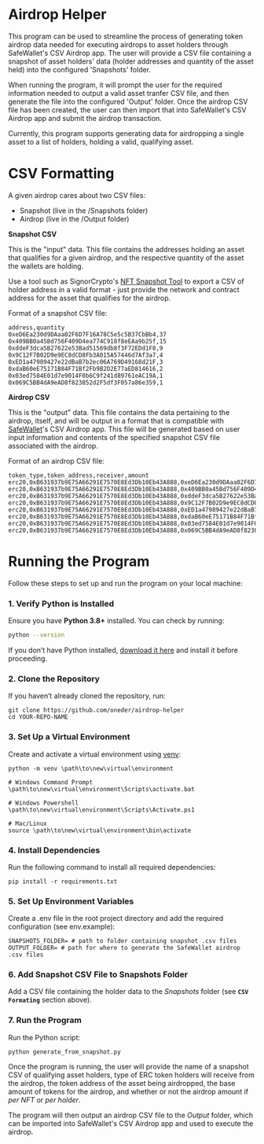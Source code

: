 # Airdrop Helper

This program can be used to streamline the process of generating token airdrop data needed for executing airdrops to asset holders through SafeWallet's CSV Airdrop app. The user will provide a CSV file containing a snapshot of asset holders' data (holder addresses and quantity of the asset held) into the configured 'Snapshots' folder.

When running the program, it will prompt the user for the required information needed to output a valid asset tranfer CSV file, and then generate the file into the configured 'Output' folder. Once the airdrop CSV file has been created, the user can then import that into SafeWallet's CSV Airdrop app and submit the airdrop transaction.

Currently, this program supports generating data for airdropping a single asset to a list of holders, holding a valid, qualifying asset.

# CSV Formatting

A given airdrop cares about two CSV files:

* Snapshot (live in the /Snapshots folder)
* Airdrop (live in the /Output folder)

**Snapshot CSV**

This is the "input" data. This file contains the addresses holding an asset that qualifies for a given airdrop, and the respective quantity of the asset the wallets are holding.

Use a tool such as SignorCrypto's [NFT Snapshot Tool](https://www.signorcrypto.com/toolkit/snapshot) to export a CSV of holder address in a valid format - just provide the network and contract address for the asset that qualifies for the airdrop.

Format of a snapshot CSV file:
```
address,quantity
0xeD6Ea230d9DAaa02F6D7F16A78C5e5c5B37CbBb4,37
0x409BB0a45Bd756F409D4ea774C918f8eEAa9b25f,15
0xddeF3dca5B27622e53Bad51569db8f3F72EDd1F8,9
0x9C12F7B02D9e9EC8dCD8Fb3A015A57446d7Af3a7,4
0xED1a47989427e22dBaB7b2ec06A769D49168d21F,3
0xdaB60eE75171B84F71Bf2Fb9B2D2E77aED814616,2
0x03ed7584E01d7e9014F0b6C9f241d89761eAC19A,1
0x069C5BB4dA9eAD8f823852d2F5df3F057a86e359,1
```

**Airdrop CSV**

This is the "output" data. This file contains the data pertaining to the airdrop, itself, and will be output in a format that is compatible with [SafeWallet](https://app.safe.global/welcome)'s CSV Airdrop app. This file will be generated based on user input information and contents of the specified snapshot CSV file associated with the airdrop.

Format of an airdrop CSV file:
```
token_type,token_address,receiver,amount
erc20,0xB631937b9E75A66291E7570E8Ed3Db10Eb43A888,0xeD6Ea230d9DAaa02F6D7F16A78C5e5c5B37CbBb4,1000
erc20,0xB631937b9E75A66291E7570E8Ed3Db10Eb43A888,0x409BB0a45Bd756F409D4ea774C918f8eEAa9b25f,1000
erc20,0xB631937b9E75A66291E7570E8Ed3Db10Eb43A888,0xddeF3dca5B27622e53Bad51569db8f3F72EDd1F8,1000
erc20,0xB631937b9E75A66291E7570E8Ed3Db10Eb43A888,0x9C12F7B02D9e9EC8dCD8Fb3A015A57446d7Af3a7,1000
erc20,0xB631937b9E75A66291E7570E8Ed3Db10Eb43A888,0xED1a47989427e22dBaB7b2ec06A769D49168d21F,1000
erc20,0xB631937b9E75A66291E7570E8Ed3Db10Eb43A888,0xdaB60eE75171B84F71Bf2Fb9B2D2E77aED814616,1000
erc20,0xB631937b9E75A66291E7570E8Ed3Db10Eb43A888,0x03ed7584E01d7e9014F0b6C9f241d89761eAC19A,1000
erc20,0xB631937b9E75A66291E7570E8Ed3Db10Eb43A888,0x069C5BB4dA9eAD8f823852d2F5df3F057a86e359,1000
```

# Running the Program

Follow these steps to set up and run the program on your local machine:

### **1. Verify Python is Installed**
Ensure you have **Python 3.8+** installed. You can check by running:

```sh
python --version
```

If you don’t have Python installed, [download it here](https://www.python.org/downloads/) and install it before proceeding.

### **2. Clone the Repository**

If you haven’t already cloned the repository, run:

```
git clone https://github.com/oneder/airdrop-helper
cd YOUR-REPO-NAME
```

### **3. Set Up a Virtual Environment**

Create and activate a virtual environment using [venv](https://docs.python.org/3/library/venv.html):

```
python -m venv \path\to\new\virtual\environment

# Windows Command Prompt
\path\to\new\virtual\environment\Scripts\activate.bat 

# Windows Powershell
\path\to\new\virtual\environment\Scripts\Activate.ps1

# Mac/Linux
source \path\to\new\virtual\environment\bin\activate
```

### **4. Install Dependencies**

Run the following command to install all required dependencies:

```
pip install -r requirements.txt
```

### **5. Set Up Environment Variables**

Create a .env file in the root project directory and add the required configuration (see env.example):

```
SNAPSHOTS_FOLDER= # path to folder containing snapshot .csv files
OUTPUT_FOLDER= # path for where to generate the SafeWallet airdrop .csv files
```

### **6. Add Snapshot CSV File to Snapshots Folder**

Add a CSV file containing the holder data to the *Snapshots* folder (see **`CSV Formating`** section above).

### **7. Run the Program**

Run the Python script:
```
python generate_from_snapshot.py
```

Once the program is running, the user will provide the name of a snapshot CSV of qualifying asset holders, type of ERC token holders will receive from the airdrop, the token address of the asset being airdropped, the base amount of tokens for the airdrop, and whether or not the airdrop amount if *per NFT* or *per holder*.

The program will then output an airdrop CSV file to the *Output* folder, which can be imported into SafeWallet's CSV Airdrop app and used to execute the airdrop.
